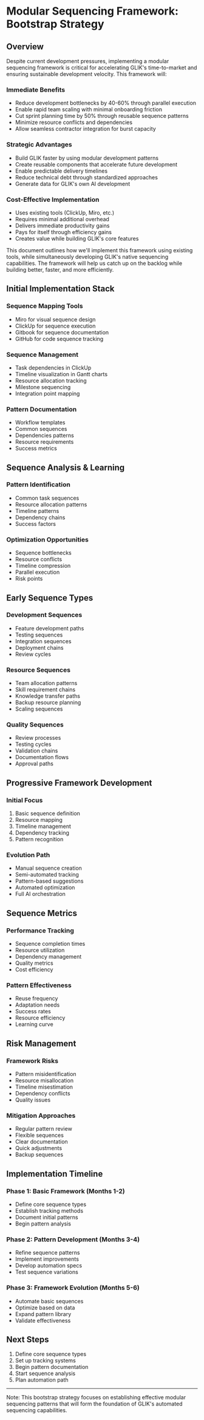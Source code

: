 # Modular Sequencing Framework: Bootstrap Strategy

## Overview

Despite current development pressures, implementing a modular sequencing framework is critical for accelerating GLIK's time-to-market and ensuring sustainable development velocity. This framework will:

### Immediate Benefits

- Reduce development bottlenecks by 40-60% through parallel execution
- Enable rapid team scaling with minimal onboarding friction
- Cut sprint planning time by 50% through reusable sequence patterns
- Minimize resource conflicts and dependencies
- Allow seamless contractor integration for burst capacity

### Strategic Advantages

- Build GLIK faster by using modular development patterns
- Create reusable components that accelerate future development
- Enable predictable delivery timelines
- Reduce technical debt through standardized approaches
- Generate data for GLIK's own AI development

### Cost-Effective Implementation

- Uses existing tools (ClickUp, Miro, etc.)
- Requires minimal additional overhead
- Delivers immediate productivity gains
- Pays for itself through efficiency gains
- Creates value while building GLIK's core features

This document outlines how we'll implement this framework using existing tools, while simultaneously developing GLIK's native sequencing capabilities. The framework will help us catch up on the backlog while building better, faster, and more efficiently.

## Initial Implementation Stack

### Sequence Mapping Tools

- Miro for visual sequence design
- ClickUp for sequence execution
- Gitbook for sequence documentation
- GitHub for code sequence tracking

### Sequence Management

- Task dependencies in ClickUp
- Timeline visualization in Gantt charts
- Resource allocation tracking
- Milestone sequencing
- Integration point mapping

### Pattern Documentation

- Workflow templates
- Common sequences
- Dependencies patterns
- Resource requirements
- Success metrics

## Sequence Analysis & Learning

### Pattern Identification

- Common task sequences
- Resource allocation patterns
- Timeline patterns
- Dependency chains
- Success factors

### Optimization Opportunities

- Sequence bottlenecks
- Resource conflicts
- Timeline compression
- Parallel execution
- Risk points

## Early Sequence Types

### Development Sequences

- Feature development paths
- Testing sequences
- Integration sequences
- Deployment chains
- Review cycles

### Resource Sequences

- Team allocation patterns
- Skill requirement chains
- Knowledge transfer paths
- Backup resource planning
- Scaling sequences

### Quality Sequences

- Review processes
- Testing cycles
- Validation chains
- Documentation flows
- Approval paths

## Progressive Framework Development

### Initial Focus

1. Basic sequence definition
2. Resource mapping
3. Timeline management
4. Dependency tracking
5. Pattern recognition

### Evolution Path

- Manual sequence creation
- Semi-automated tracking
- Pattern-based suggestions
- Automated optimization
- Full AI orchestration

## Sequence Metrics

### Performance Tracking

- Sequence completion times
- Resource utilization
- Dependency management
- Quality metrics
- Cost efficiency

### Pattern Effectiveness

- Reuse frequency
- Adaptation needs
- Success rates
- Resource efficiency
- Learning curve

## Risk Management

### Framework Risks

- Pattern misidentification
- Resource misallocation
- Timeline misestimation
- Dependency conflicts
- Quality issues

### Mitigation Approaches

- Regular pattern review
- Flexible sequences
- Clear documentation
- Quick adjustments
- Backup sequences

## Implementation Timeline

### Phase 1: Basic Framework (Months 1-2)

- Define core sequence types
- Establish tracking methods
- Document initial patterns
- Begin pattern analysis

### Phase 2: Pattern Development (Months 3-4)

- Refine sequence patterns
- Implement improvements
- Develop automation specs
- Test sequence variations

### Phase 3: Framework Evolution (Months 5-6)

- Automate basic sequences
- Optimize based on data
- Expand pattern library
- Validate effectiveness

## Next Steps

1. Define core sequence types
2. Set up tracking systems
3. Begin pattern documentation
4. Start sequence analysis
5. Plan automation path

---

Note: This bootstrap strategy focuses on establishing effective modular sequencing patterns that will form the foundation of GLIK's automated sequencing capabilities.
